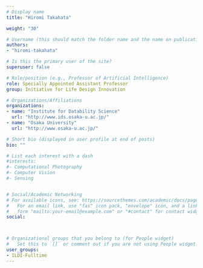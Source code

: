```yaml
---
# Display name
title: "Hiromi Takahata"

weight: "30"

# Username (this should match the folder name and the name on publications)
authors:
- "hiromi-takahata"

# Is this the primary user of the site?
superuser: false

# Role/position (e.g., Professor of Artificial Intelligence)
role: Specially Appointed Assistant Professor
group: Initiative for Life Design Innovation

# Organizations/Affiliations
organizations:
- name: "Institute for Datability Science"
  url: "http://www.ids.osaka-u.ac.jp/"
- name: "Osaka University"
  url: "http://www.osaka-u.ac.jp/"

# Short bio (displayed in user profile at end of posts)
bio: ""

# List each interest with a dash
#interests:
#- Computational Photography
#- Computer Vision
#- Sensing


# Social/Academic Networking
# For available icons, see: https://sourcethemes.com/academic/docs/page-builder/#icons
#   For an email link, use "fas" icon pack, "envelope" icon, and a link in the
#   form "mailto:your-email@example.com" or "#contact" for contact widget.
social:



# Organizational groups that you belong to (for People widget)
#   Set this to `[]` or comment out if you are not using People widget.
user_groups: 
- ILDI-Fulltime
---
```


